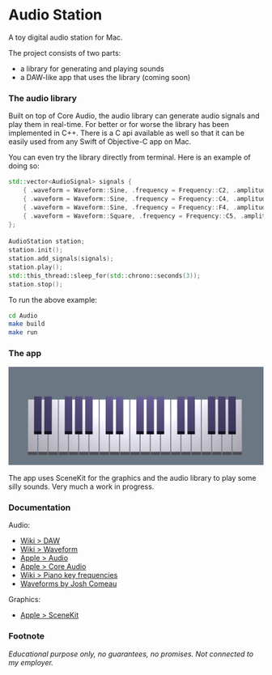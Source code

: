 # Audio Station

A toy digital audio station for Mac.

The project consists of two parts:
- a library for generating and playing sounds
- a DAW-like app that uses the library (coming soon)


### The audio library

Built on top of Core Audio, the audio library can generate audio signals and play them in real-time. For better or for worse the library has been implemented in C++. There is a C api available as well so that it can be easily used from any Swift of Objective-C app on Mac.

You can even try the library directly from terminal. Here is an example of doing so:
```cpp
std::vector<AudioSignal> signals {
    { .waveform = Waveform::Sine, .frequency = Frequency::C2, .amplitude = 0.4, .live = true },
    { .waveform = Waveform::Sine, .frequency = Frequency::C4, .amplitude = 0.3, .live = true },
    { .waveform = Waveform::Sine, .frequency = Frequency::F4, .amplitude = 0.2, .live = true },
    { .waveform = Waveform::Square, .frequency = Frequency::C5, .amplitude = 0.01, .live = true },
};

AudioStation station;
station.init();
station.add_signals(signals);
station.play();
std::this_thread::sleep_for(std::chrono::seconds(3));
station.stop();
```

To run the above example:
```bash
cd Audio
make build
make run
```


### The app

<img src="screenshot.png" width="800"/>

The app uses SceneKit for the graphics and the audio library to play some silly sounds. Very much a work in progress.


### Documentation

Audio:
- [Wiki > DAW](https://en.wikipedia.org/wiki/Digital_audio_workstation)
- [Wiki > Waveform](https://en.wikipedia.org/wiki/Waveform)
- [Apple > Audio](https://developer.apple.com/audio/)
- [Apple > Core Audio](https://developer.apple.com/library/archive/documentation/MusicAudio/Conceptual/CoreAudioOverview)
- [Wiki > Piano key frequencies](https://en.wikipedia.org/wiki/Piano_key_frequencies)
- [Waveforms by Josh Comeau](https://pudding.cool/2018/02/waveforms/)

Graphics:
- [Apple > SceneKit](https://developer.apple.com/documentation/scenekit)


### Footnote

_Educational purpose only, no guarantees, no promises. Not connected to my employer._
